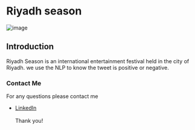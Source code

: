 # Riyadh season


![image](https://www.wikitours.net/uploads/0000/1/2021/10/02/riyadh-season.png)


## Introduction

Riyadh Season is an international entertainment festival held in the city of Riyadh. we use the NLP to know the tweet is positive or negative.


### Contact Me

For any questions please contact me <br/>
- [LinkedIn](https://www.linkedin.com/in/bayan-ali-73bba815a)
<br/><br/>
Thank you!

